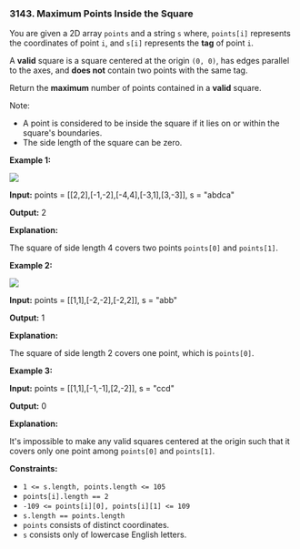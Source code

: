 ### 3143\. Maximum Points Inside the Square

You are given a 2D array `points` and a string `s` where, `points[i]` represents the coordinates of point `i`, and `s[i]` represents the **tag** of point `i`.

A **valid** square is a square centered at the origin `(0, 0)`, has edges parallel to the axes, and **does not** contain two points with the same tag.

Return the **maximum** number of points contained in a **valid** square.

Note:

*   A point is considered to be inside the square if it lies on or within the square's boundaries.
*   The side length of the square can be zero.

**Example 1:**

![](https://assets.leetcode.com/uploads/2024/03/29/3708-tc1.png)

**Input:** points = \[\[2,2\],\[-1,-2\],\[-4,4\],\[-3,1\],\[3,-3\]\], s = "abdca"

**Output:** 2

**Explanation:**

The square of side length 4 covers two points `points[0]` and `points[1]`.

**Example 2:**

![](https://assets.leetcode.com/uploads/2024/03/29/3708-tc2.png)

**Input:** points = \[\[1,1\],\[-2,-2\],\[-2,2\]\], s = "abb"

**Output:** 1

**Explanation:**

The square of side length 2 covers one point, which is `points[0]`.

**Example 3:**

**Input:** points = \[\[1,1\],\[-1,-1\],\[2,-2\]\], s = "ccd"

**Output:** 0

**Explanation:**

It's impossible to make any valid squares centered at the origin such that it covers only one point among `points[0]` and `points[1]`.

**Constraints:**

*   `1 <= s.length, points.length <= 105`
*   `points[i].length == 2`
*   `-109 <= points[i][0], points[i][1] <= 109`
*   `s.length == points.length`
*   `points` consists of distinct coordinates.
*   `s` consists only of lowercase English letters.
